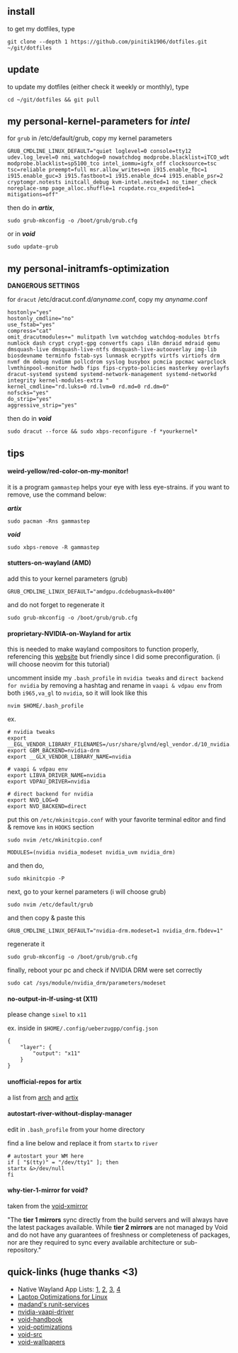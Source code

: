 ## install
to get my dotfiles, type

```
git clone --depth 1 https://github.com/pinitik1906/dotfiles.git ~/git/dotfiles
```

## update
to update my dotfiles (either check it weekly or monthly), type

```
cd ~/git/dotfiles && git pull
```

## my personal-kernel-parameters for *intel*
for `grub` in /etc/default/grub, copy my kernel parameters

```
GRUB_CMDLINE_LINUX_DEFAULT="quiet loglevel=0 console=tty12 udev.log_level=0 nmi_watchdog=0 nowatchdog modprobe.blacklist=iTCO_wdt modprobe.blacklist=sp5100_tco intel_iommu=igfx_off clocksource=tsc tsc=reliable preempt=full msr.allow_writes=on i915.enable_fbc=1 i915.enable_guc=3 i915.fastboot=1 i915.enable_dc=4 i915.enable_psr=2 cryptomgr.notests initcall_debug kvm-intel.nested=1 no_timer_check noreplace-smp page_alloc.shuffle=1 rcupdate.rcu_expedited=1 mitigations=off"
```

then do in ***artix***,

```
sudo grub-mkconfig -o /boot/grub/grub.cfg
```

or in ***void***

```
sudo update-grub
```

## my personal-initramfs-optimization
**DANGEROUS SETTINGS**

for `dracut` /etc/dracut.conf.d/*anyname*.conf, copy my *anyname*.conf

```
hostonly="yes"
hostonly_cmdline="no"
use_fstab="yes"
compress="cat"
omit_dracutmodules+=" mulitpath lvm watchdog watchdog-modules btrfs numlock dash crypt crypt-gpg convertfs caps il8n dmraid mdraid qemu dmsquash-live dmsquash-live-ntfs dmsquash-live-autooverlay img-lib biosdevname terminfo fstab-sys lunmask ecryptfs virtfs virtiofs drm nvmf dm debug nvdimm pollcdrom syslog busybox pcmcia ppcmac warpclock lvmthinpool-monitor hwdb fips fips-crypto-policies masterkey overlayfs dracut-systemd systemd systemd-network-management systemd-networkd integrity kernel-modules-extra "
kernel_cmdline="rd.luks=0 rd.lvm=0 rd.md=0 rd.dm=0"
nofscks="yes"
do_strip="yes"
aggressive_strip="yes"
```

then do in ***void***

```
sudo dracut --force && sudo xbps-reconfigure -f *yourkernel*
```

## tips

#### weird-yellow/red-color-on-my-monitor!
it is a program `gammastep` helps your eye with less eye-strains. if you want to remove, use the command below:

***artix***
```
sudo pacman -Rns gammastep
```

***void***
```
sudo xbps-remove -R gammastep
```

#### stutters-on-wayland (AMD)
add this to your kernel parameters (grub)

```
GRUB_CMDLINE_LINUX_DEFAULT="amdgpu.dcdebugmask=0x400"
```

and do not forget to regenerate it

```
sudo grub-mkconfig -o /boot/grub/grub.cfg
```

#### proprietary-NVIDIA-on-Wayland for artix
this is needed to make wayland compositors to function properly, referencing this [website](https://linuxiac.com/nvidia-with-wayland-on-arch-setup-guide/) but friendly since I did some preconfiguration. (i will choose neovim for this tutorial)

uncomment inside my `.bash_profile` in `nvidia tweaks` and `direct backend for nvidia` by removing a hashtag and rename in `vaapi & vdpau env` from both `i965,va_gl` to `nvidia`, so it will look like this

```
nvim $HOME/.bash_profile
```

ex.

```
# nvidia tweaks
export __EGL_VENDOR_LIBRARY_FILENAMES=/usr/share/glvnd/egl_vendor.d/10_nvidia.json
export GBM_BACKEND=nvidia-drm
export __GLX_VENDOR_LIBRARY_NAME=nvidia

# vaapi & vdpau env
export LIBVA_DRIVER_NAME=nvidia
export VDPAU_DRIVER=nvidia

# direct backend for nvidia
export NVD_LOG=0
export NVD_BACKEND=direct
```

put this on `/etc/mkinitcpio.conf` with your favorite terminal editor and find & remove `kms` in `HOOKS` section

```
sudo nvim /etc/mkinitcpio.conf
```

```
MODULES=(nvidia nvidia_modeset nvidia_uvm nvidia_drm)
```

and then do,

```
sudo mkinitcpio -P
```

next, go to your kernel parameters (i will choose grub)

```
sudo nvim /etc/default/grub
```

and then copy & paste this

```
GRUB_CMDLINE_LINUX_DEFAULT="nvidia-drm.modeset=1 nvidia_drm.fbdev=1"
```

regenerate it

```
sudo grub-mkconfig -o /boot/grub/grub.cfg
```

finally, reboot your pc and check if NVIDIA DRM were set correctly

```
sudo cat /sys/module/nvidia_drm/parameters/modeset
```

#### no-output-in-lf-using-st (X11)
please change `sixel` to `x11`

ex. inside in `$HOME/.config/ueberzugpp/config.json`
```
{
    "layer": {
        "output": "x11"
    }
}
```

#### unofficial-repos for artix
a list from [arch](https://wiki.archlinux.org/title/Unofficial.user.repositories#Signed) and [artix](https://wiki.artixlinux.org/Main/UnofficialUserRepositories)

#### autostart-river-without-display-manager
edit in `.bash_profile` from your home directory

find a line below and replace it from `startx` to `river`

```
# autostart your WM here
if [ "$(tty)" = "/dev/tty1" ]; then
startx &>/dev/null
fi
```

#### why-tier-1-mirror for void?
taken from the [void-xmirror](https://xmirror.voidlinux.org) 

"The **tier 1 mirrors** sync directly from the build servers and will always have the latest packages available. While **tier 2 mirrors** are not managed by Void and do not have any guarantees of freshness or completeness of packages, nor are they required to sync every available architecture or sub-repository."

## quick-links (huge thanks <3)
- Native Wayland App Lists: [1,](https://wearewaylandnow.com/) [2,](https://github.com/rcalixte/awesome-wayland) [3,](https://wiki.gentoo.org/wiki/List_of_software_for_Wayland) [4](https://codeberg.org/river/wiki/src/branch/master/pages/Recommended-Software.md)
- [Laptop Optimizations for Linux](https://gist.github.com/LarryIsBetter/218fda4358565c431ba0e831665af3d1)
- [madand's runit-services](https://github.com/madand/runit-services)
- [nvidia-vaapi-driver](https://github.com/elFarto/nvidia-vaapi-driver)
- [void-handbook](https://docs.voidlinux.org)
- [void-optimizations](https://gist.github.com/themagicalmammal/e443d3c5440d566f8206e5b957ab1493)
- [void-src](https://github.com/void-linux/void-packages)
- [void-wallpapers](https://osowoso.github.io/Void-Wallpapers/)
